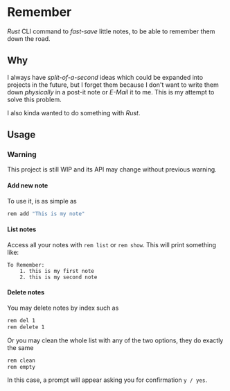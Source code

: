# Remember
_Rust_ CLI command to _fast-save_ little notes, to be able to remember them down the road.  

## Why  
I always have _split-of-a-second_ ideas which could be expanded into projects in the future, but I forget them because I don't want to write them down _physically_ in a post-it note or _E-Mail_ it to me. This is my attempt to solve this problem.  

I also kinda wanted to do something with _Rust_.

## Usage
### Warning  
This project is still WIP and its API may change without previous warning.

#### Add new note
To use it, is as simple as

~~~ bash
rem add "This is my note"
~~~  

#### List notes
Access all your notes with `rem list` or `rem show`. This will print something like:  

~~~ text
To Remember:
	1. this is my first note
	2. this is my second note
~~~

#### Delete notes
You may delete notes by index such as

~~~ bash
rem del 1
rem delete 1
~~~

Or you may clean the whole list with any of the two options, they do exactly the same

~~~ bash
rem clean
rem empty
~~~

In this case, a prompt will appear asking you for confirmation `y / yes`.
